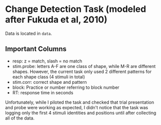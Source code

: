 Change Detection Task (modeled after Fukuda et al, 2010)
=====================
Data is located in `data`.

Important Columns
-----------------

* resp: z = match, slash = no match
* stim.probe: letters A-F are one class of shape, while M-R are different shapes.
  However, the current task only used 2 different patterns for each shape class (4 stimuli in total)
* stim.corr: correct shape and pattern
* block: Practice or number referring to block number
* RT: response time in seconds

Unfortunately, while I piloted the task and checked that trial presentation and probe were working as expected,
I didn't notice that the task was logging only the first 4 stimuli identities and positions until after collecting
all of the data.

